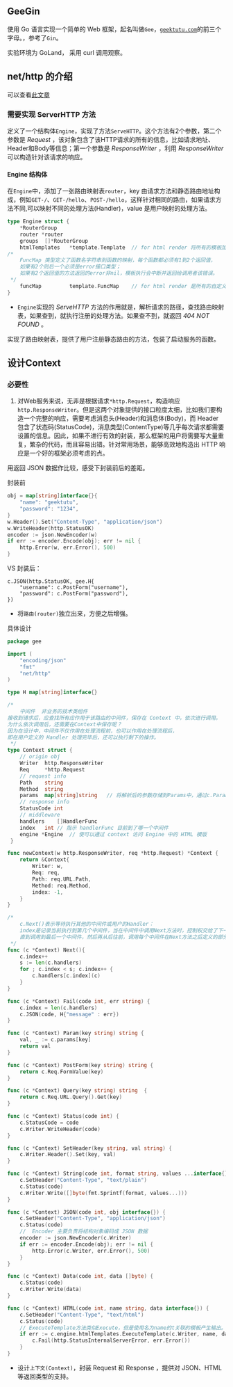 ## GeeGin



使用 Go 语言实现一个简单的 Web 框架，起名叫做`Gee`，[`geektutu.com`](https://geektutu.com/)的前三个字母。，参考了`Gin`。

实验环境为 GoLand， 采用 curl 调用观察。

 

## net/http 的介绍

可以查看[此文章](https://juejin.cn/post/6844903998869209095 )

### 需要实现 ServerHTTP 方法

定义了一个结构体`Engine`，实现了方法`ServeHTTP`。这个方法有2个参数，第二个参数是 *Request* ，该对象包含了该HTTP请求的所有的信息，比如请求地址、Header和Body等信息；第一个参数是 *ResponseWriter* ，利用 *ResponseWriter* 可以构造针对该请求的响应。



#### Engine 结构体

在`Engine`中，添加了一张路由映射表`router`，key 由请求方法和静态路由地址构成，例如`GET-/`、`GET-/hello`、`POST-/hello`，这样针对相同的路由，如果请求方法不同,可以映射不同的处理方法(Handler)，value 是用户映射的处理方法。

```go
type Engine struct {
	*RouterGroup
	router *router
	groups	[]*RouterGroup
	htmlTemplates	*template.Template	// for html render 将所有的模板加载进内存
/*
    FuncMap 类型定义了函数名字符串到函数的映射，每个函数都必须有1到2个返回值，
	如果有2个则后一个必须是error接口类型；
	如果有2个返回值的方法返回的error非nil，模板执行会中断并返回给调用者该错误。
 */
	funcMap			template.FuncMap	// for html render 是所有的自定义模板渲染函数
}
```

- `Engine`实现的 *ServeHTTP* 方法的作用就是，解析请求的路径，查找路由映射表，如果查到，就执行注册的处理方法。如果查不到，就返回 *404 NOT FOUND* 。



实现了路由映射表，提供了用户注册静态路由的方法，包装了启动服务的函数。



## 设计Context

### 必要性

1. 对Web服务来说，无非是根据请求`*http.Request`，构造响应`http.ResponseWriter`。但是这两个对象提供的接口粒度太细，比如我们要构造一个完整的响应，需要考虑消息头(Header)和消息体(Body)，而 Header 包含了状态码(StatusCode)，消息类型(ContentType)等几乎每次请求都需要设置的信息。因此，如果不进行有效的封装，那么框架的用户将需要写大量重复，繁杂的代码，而且容易出错。针对常用场景，能够高效地构造出 HTTP 响应是一个好的框架必须考虑的点。

用返回 JSON 数据作比较，感受下封装前后的差距。

封装前

```go
obj = map[string]interface{}{
    "name": "geektutu",
    "password": "1234",
}
w.Header().Set("Content-Type", "application/json")
w.WriteHeader(http.StatusOK)
encoder := json.NewEncoder(w)
if err := encoder.Encode(obj); err != nil {
    http.Error(w, err.Error(), 500)
}
```

VS 封装后：

```
c.JSON(http.StatusOK, gee.H{
    "username": c.PostForm("username"),
    "password": c.PostForm("password"),
})
```

- 将`路由(router)`独立出来，方便之后增强。



具体设计

```go
package gee

import (
	"encoding/json"
	"fmt"
	"net/http"
)

type H map[string]interface{}

/*
	中间件  非业务的技术类组件
接收到请求后，应查找所有应作用于该路由的中间件，保存在 Context 中，依次进行调用。
为什么依次调用后，还需要在Context中保存呢？
因为在设计中，中间件不仅作用在处理流程前，也可以作用在处理流程后，
即在用户定义的 Handler 处理完毕后，还可以执行剩下的操作。
 */
type Context struct {
	// origin obj
	Writer	http.ResponseWriter
	Req		*http.Request
	// request info
	Path	string
	Method	string
	params 	map[string]string	// 将解析后的参数存储到Params中，通过c.Param("lang")的方式获取到对应的值。
	// response info
	StatusCode int
	// middleware
	handlers	[]HandlerFunc
	index	int	// 指示 handlerFunc 目前到了哪一个中间件
	engine *Engine	// 使可以通过 context 访问 Engine 中的 HTML 模版
 }

func newContext(w http.ResponseWriter, req *http.Request) *Context {		
	return &Context{
		Writer: w,
		Req: req,
		Path: req.URL.Path,
		Method: req.Method,
		index: -1,
	}
}

/*
	c.Next()表示等待执行其他的中间件或用户的Handler：
	index是记录当前执行到第几个中间件，当在中间件中调用Next方法时，控制权交给了下一个中间件，
	直到调用到最后一个中间件，然后再从后往前，调用每个中间件在Next方法之后定义的部分。
 */
func (c *Context) Next(){
	c.index++
	s := len(c.handlers)
	for ; c.index < s; c.index++ {
		c.handlers[c.index](c)
	}
}

func (c *Context) Fail(code int, err string) {
	c.index = len(c.handlers)
	c.JSON(code, H{"message" : err})
}

func (c *Context) Param(key string) string {
	val, _ := c.params[key]
	return val
}

func (c *Context) PostForm(key string) string {
	return c.Req.FormValue(key)
}

func (c *Context) Query(key string) string	{
	return c.Req.URL.Query().Get(key)
}

func (c *Context) Status(code int) {
	c.StatusCode = code
	c.Writer.WriteHeader(code)
}

func (c *Context) SetHeader(key string, val string) {
	c.Writer.Header().Set(key, val)
}

func (c *Context) String(code int, format string, values ...interface{}) {
	c.SetHeader("Content-Type", "text/plain")
	c.Status(code)
	c.Writer.Write([]byte(fmt.Sprintf(format, values...)))
}

func (c *Context) JSON(code int, obj interface{}) {
	c.SetHeader("Content-Type", "application/json")
	c.Status(code)
	// 	Encoder 主要负责将结构对象编码成 JSON 数据
	encoder := json.NewEncoder(c.Writer)
	if err := encoder.Encode(obj); err != nil {
		http.Error(c.Writer, err.Error(), 500)
	}
}

func (c *Context) Data(code int, data []byte) {
	c.Status(code)
	c.Writer.Write(data)
}

func (c *Context) HTML(code int, name string, data interface{}) {
	c.SetHeader("Content-Type", "text/html")
	c.Status(code)
	// ExecuteTemplate方法类似Execute，但是使用名为name的t关联的模板产生输出。
	if err := c.engine.htmlTemplates.ExecuteTemplate(c.Writer, name, data); err != nil {
		c.Fail(http.StatusInternalServerError, err.Error())
	}
}

```





- 设计`上下文(Context)`，封装 Request 和 Response ，提供对 JSON、HTML 等返回类型的支持。